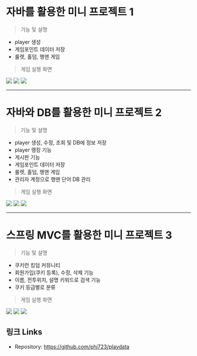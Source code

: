 # 자바를 활용한 미니 프로젝트 1

> 기능 및 설명
- player 생성
- 게임포인트 데이터 저장
- 룰렛, 홀덤, 행맨 게임

> 게임 실행 화면
<img src="https://pbs.twimg.com/media/E1E5YjsVEAMtKBg?format=jpg&name=900x900">
<img src="https://pbs.twimg.com/media/E1E5YjsVgAAnGk2?format=jpg&name=900x900">
<img src="https://pbs.twimg.com/media/E1E5YjqUcAc4rQS?format=jpg&name=small">

<hr>

# 자바와 DB를 활용한 미니 프로젝트 2

> 기능 및 설명
- player 생성, 수정, 조회 및 DB에 정보 저장
- player 랭킹 기능
- 게시판 기능
- 게임포인트 데이터 저장
- 룰렛, 홀덤, 행맨 게임
- 관리자 계정으로 행맨 단어 DB 관리

> 게임 실행 화면
<img src="https://pbs.twimg.com/media/E1E5cloVkAgLEBi?format=jpg&name=medium">
<img src="https://pbs.twimg.com/media/E1E5clpVIAcTcSj?format=jpg&name=medium">
<img src="https://pbs.twimg.com/media/E1E5cloVoAYx7tp?format=jpg&name=medium">

<hr>

# 스프링 MVC를 활용한 미니 프로젝트 3

> 기능 및 설명
- 쿠키런 킹덤 커뮤니티
- 회원가입(쿠키 등록), 수정, 삭제 기능
- 이름, 전투위치, 설명 키워드로 검색 기능
- 쿠키 등급별로 분류

> 게임 실행 화면
<img src="https://pbs.twimg.com/media/E1phKo0VoAATB27?format=jpg&name=large">
<img src="https://pbs.twimg.com/media/E1phKo3VcAAzkL1?format=jpg&name=large">
<img src="https://pbs.twimg.com/media/E1phKo1UYAQqtIH?format=jpg&name=large">

## 링크 Links
- Repository: https://github.com/phj723/playdata
